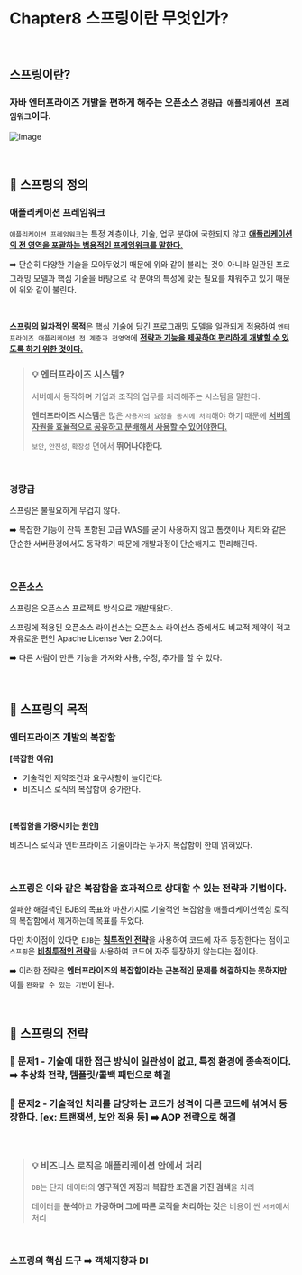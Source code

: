 # Chapter8 스프링이란 무엇인가? 

<br>

## 스프링이란? 

### **자바 엔터프라이즈 개발**을 편하게 해주는 오픈소스 `경량급 애플리케이션 프레임워크`이다.

![Image](https://github.com/user-attachments/assets/6a7b330c-4528-4aaf-8923-879b58ecf376)

<br>

## 📌 스프링의 정의 

### 애플리케이션 프레임워크

`애플리케이션 프레임워크`는 특정 계층이나, 기술, 업무 분야에 국한되지 않고 <ins>**애플리케이션의 전 영역을 포괄하는 범용적인 프레임워크를 말한다.**</ins>


➡️ 단순히 다양한 기술을 모아두었기 때문에 위와 같이 불리는 것이 아니라 일관된 프로그래밍 모델과 핵심 기술을 바탕으로 각 분야의 특성에 맞는 필요를 채워주고 있기 때문에 위와 같이 불린다. 


<br>

**스프링의 일차적인 목적**은 핵심 기술에 담긴 프로그래밍 모델을 일관되게 적용하여 `엔터프라이즈 애플리케이션 전 계층과 전영역`에 <ins>**전략과 기능을 제공하여 편리하게 개발할 수 있도록 하기 위한 것이다.**</ins> 

> ### **💡 엔터프라이즈 시스템?**
>
> 서버에서 동작하며 기업과 조직의 업무를 처리해주는 시스템을 말한다.
>
> **엔터프라이즈 시스템**은 많은 `사용자의 요청을 동시에 처리`해야 하기 때문에 <ins>**서버의 자원을 효율적으로 공유하고 분배해서 사용할 수 있어야한다.** </ins>
>
> `보안`, `안전성`, `확장성` 면에서 **뛰어나야한다.**


<br>

### 경량급

스프링은 불필요하게 무겁지 않다. 

 ➡️ 복잡한 기능이 잔뜩 포함된 고급 WAS를 굳이 사용하지 않고 톰캣이나 제티와 같은 단순한 서버환경에서도 동작하기 때문에 개발과정이 단순해지고 편리해진다.  
 
<br>

### 오픈소스

스프링은 오픈소스 프로젝트 방식으로 개발돼왔다. 


스프링에 적용된 오픈소스 라이선스는 오픈소스 라이선스 중에서도 비교적 제약이 적고 자유로운 편인 Apache License Ver 2.0이다.

➡️ 다른 사람이 만든 기능을 가져와 사용, 수정, 추가를 할 수 있다. 


<br>

## 📌 스프링의 목적

### 엔터프라이즈 개발의 복잡함

**[복잡한 이유]**

- 기술적인 제약조건과 요구사항이 늘어간다. 
- 비즈니스 로직의 복잡함이 증가한다. 

<br>

**[복잡함을 가중시키는 원인]**

비즈니스 로직과 엔터프라이즈 기술이라는 두가지 복잡함이 한데 얽혀있다. 

<br>

### 스프링은 이와 같은 복잡함을 효과적으로 상대할 수 있는 전략과 기법이다. 

실패한 해결책인 EJB의 목표와 마찬가지로 기술적인 복잡함을 애플리케이션핵심 로직의 복잡함에서 제거하는데 목표를 두었다. 

다만 차이점이 있다면 `EJB`는 <ins>**침투적인 전략**</ins>을 사용하여 코드에 자주 등장한다는 점이고 `스프릥`은 <ins>**비침투적인 전략**</ins>을 사용하여 코드에 자주 등장하지 않는다는 점이다. 


➡️ 이러한 전략은 **엔터프라이즈의 복잡함이라는 근본적인 문제를 해결하지는 못하지만** 이를 `완화할 수 있는 기반`이 된다. 

<br>

## 📌 스프링의 전략

### 🚨 문제1 - 기술에 대한 접근 방식이 일관성이 없고, 특정 환경에 종속적이다. ➡️ 추상화 전략, 템플릿/콜백 패턴으로 해결

### 🚨 문제2 - 기술적인 처리를 담당하는 코드가 성격이 다른 코드에 섞여서 등장한다. [ex: 트랜잭션, 보안 적용 등] ➡️ AOP 전략으로 해결 

<br>

> ### 💡 비즈니스 로직은 애플리케이션 안에서 처리
> 
> `DB`는 단지 데이터의 **영구적인 저장**과 **복잡한 조건을 가진 검색**을 처리 
> 
> 데이터를 **분석**하고 **가공하며 그에 따른 로직을 처리하는 것**은 비용이 싼 `서버`에서 처리


<br>

### 스프링의 핵심 도구 ➡️ 객체지향과 DI
